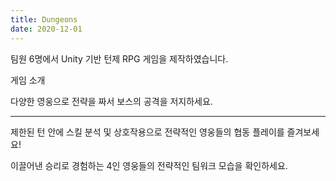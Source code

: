 ```yaml
---
title: Dungeons
date: 2020-12-01
---
```


팀원 6명에서 Unity 기반 턴제 RPG 게임을 제작하였습니다.

<!--more-->

게임 소개

다양한 영웅으로 전략을 짜서 보스의 공격을 저지하세요.

___________________________________________________

제한된 턴 안에 스킬 분석 및 상호작용으로 전략적인 영웅들의 협동 플레이를 즐겨보세요!

이끌어낸 승리로 경험하는 4인 영웅들의 전략적인 팀워크 모습을 확인하세요.
